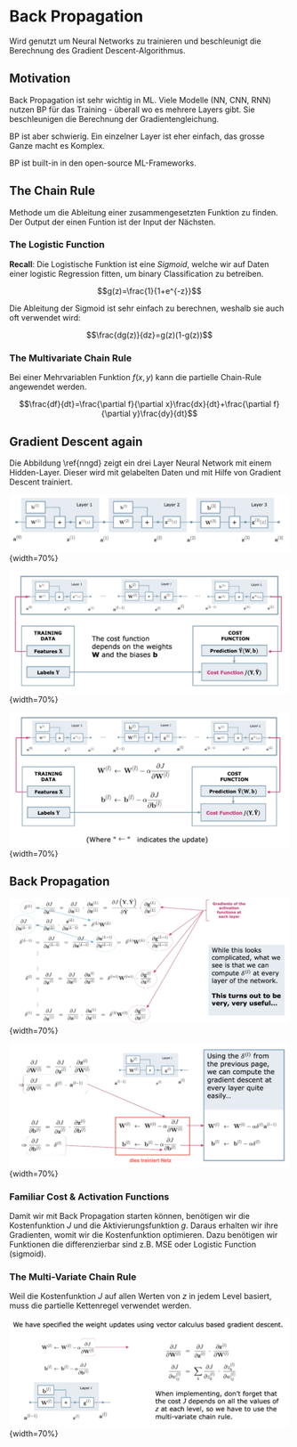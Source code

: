 # Back Propagation

Wird genutzt um Neural Networks zu trainieren und beschleunigt die Berechnung des Gradient
Descent-Algorithmus.

## Motivation

Back Propagation ist sehr wichtig in ML. Viele Modelle (NN, CNN, RNN) nutzen BP für das Training -
überall wo es mehrere Layers gibt. Sie beschleunigen die Berechnung der Gradientengleichung.

BP ist aber schwierig. Ein einzelner Layer ist eher einfach, das grosse Ganze macht es Komplex.

BP ist built-in in den open-source ML-Frameworks.

## The Chain Rule

Methode um die Ableitung einer zusammengesetzten Funktion zu finden. Der Output der einen Funtion
ist der Input der Nächsten.

### The Logistic Function

**Recall**: Die Logistische Funktion ist eine *Sigmoid*, welche wir auf Daten einer logistic
Regression fitten, um binary Classification zu betreiben.

$$g(z)=\frac{1}{1+e^{-z}}$$

Die Ableitung der Sigmoid ist sehr einfach zu berechnen, weshalb sie auch oft verwendet wird:

$$\frac{dg(z)}{dz}=g(z)(1-g(z))$$

### The Multivariate Chain Rule

Bei einer Mehrvariablen Funktion $f(x,y)$ kann die partielle Chain-Rule angewendet werden.

$$\frac{df}{dt}=\frac{\partial f}{\partial x}\frac{dx}{dt}+\frac{\partial f}{\partial
y}\frac{dy}{dt}$$

## Gradient Descent again

Die Abbildung \ref{nngd} zeigt ein drei Layer Neural Network mit einem Hidden-Layer. Dieser wird mit
gelabelten Daten und mit Hilfe von Gradient Descent trainiert.

![Three Layer Neural Network\label{nngd}](images/nngd.png){width=70%}

![$L$-Layer Neural Network](images/nngd2.png){width=70%}

![Gradient Descent Training](images/gdtraining.png){width=70%}

## Back Propagation

![Back Propagation Derivation](images/backprop.png){width=70%}

![Revisiting Gradient Descent](images/deltagd.png){width=70%}

### Familiar Cost & Activation Functions

Damit wir mit Back Propagation starten können, benötigen wir die Kostenfunktion $J$ und die
Aktivierungsfunktion $g$. Daraus erhalten wir ihre Gradienten, womit wir die Kostenfunktion
optimieren. Dazu benötigen wir Funktionen die differenzierbar sind z.B. MSE oder Logistic
Function (sigmoid).

### The Multi-Variate Chain Rule

Weil die Kostenfunktion $J$ auf allen Werten von $z$ in jedem Level basiert, muss die partielle
Kettenregel verwendet werden.

![The Multi-Variate Chain Rule](images/mvcr.png){width=70%}
